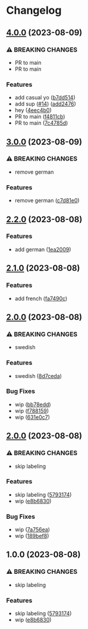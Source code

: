 # Changelog

## [4.0.0](https://github.com/devdoshi/stl-next-flow-2/compare/v3.0.0...v4.0.0) (2023-08-09)


### ⚠ BREAKING CHANGES

* PR to main
* PR to main

### Features

* add casual yo ([b7dd514](https://github.com/devdoshi/stl-next-flow-2/commit/b7dd514504d35b4e329e6128a7400ee1291dac5e))
* add sup ([#14](https://github.com/devdoshi/stl-next-flow-2/issues/14)) ([add2476](https://github.com/devdoshi/stl-next-flow-2/commit/add2476ddb2fac7c55df2e5d271b2c852ca1c8f9))
* hey ([4eec4b0](https://github.com/devdoshi/stl-next-flow-2/commit/4eec4b05de4bbbc58d8a455a3b573f4eec7345a6))
* PR to main ([f4811cb](https://github.com/devdoshi/stl-next-flow-2/commit/f4811cbb65de4b0b5a82f558923ee66b1ac3050a))
* PR to main ([7c4785d](https://github.com/devdoshi/stl-next-flow-2/commit/7c4785ded8d5457d904120a4a4dc98b9f520c565))

## [3.0.0](https://github.com/devdoshi/stl-next-flow-2/compare/v2.2.0...v3.0.0) (2023-08-09)


### ⚠ BREAKING CHANGES

* remove german

### Features

* remove german ([c7d81e0](https://github.com/devdoshi/stl-next-flow-2/commit/c7d81e098dc7abdc10c2500a50a17fc2959ab576))

## [2.2.0](https://github.com/devdoshi/stl-next-flow-2/compare/v2.1.0...v2.2.0) (2023-08-08)


### Features

* add german ([1ea2009](https://github.com/devdoshi/stl-next-flow-2/commit/1ea200995320fc645d7f83c48b4fdfcb52d68301))

## [2.1.0](https://github.com/devdoshi/stl-next-flow-2/compare/v2.0.0...v2.1.0) (2023-08-08)


### Features

* add french ([fa7490c](https://github.com/devdoshi/stl-next-flow-2/commit/fa7490c4d63f911a890b999ac3203b1b205be821))

## [2.0.0](https://github.com/devdoshi/stl-next-flow-2/compare/v1.0.0...v2.0.0) (2023-08-08)


### ⚠ BREAKING CHANGES

* swedish

### Features

* swedish ([8d7ceda](https://github.com/devdoshi/stl-next-flow-2/commit/8d7cedad7896a8d0512e83ea1fc423c342209f03))


### Bug Fixes

* wip ([bb78edd](https://github.com/devdoshi/stl-next-flow-2/commit/bb78eddff69d3d6045870b8256e37bc0270b9ca1))
* wip ([f788159](https://github.com/devdoshi/stl-next-flow-2/commit/f7881598a8dc68fe6678f719cf177f78c265e29d))
* wip ([631e0c7](https://github.com/devdoshi/stl-next-flow-2/commit/631e0c7df970c93e5a710ae250e63fdd2ca578e9))

## [2.0.0](https://github.com/devdoshi/stl-next-flow-2/compare/v1.0.0...v2.0.0) (2023-08-08)


### ⚠ BREAKING CHANGES

* skip labeling

### Features

* skip labeling ([5793174](https://github.com/devdoshi/stl-next-flow-2/commit/57931747b5ac0773b21bbedc617673e635726d27))
* wip ([e8b6830](https://github.com/devdoshi/stl-next-flow-2/commit/e8b6830492a4a84172a14b6876d96c8704c82a4a))


### Bug Fixes

* wip ([7a756ea](https://github.com/devdoshi/stl-next-flow-2/commit/7a756ea07f516bef36921ffa9fb27f036825c2b8))
* wip ([189bef8](https://github.com/devdoshi/stl-next-flow-2/commit/189bef87c871ddd02774180e5db017facc1e6756))

## 1.0.0 (2023-08-08)


### ⚠ BREAKING CHANGES

* skip labeling

### Features

* skip labeling ([5793174](https://github.com/devdoshi/stl-next-flow-2/commit/57931747b5ac0773b21bbedc617673e635726d27))
* wip ([e8b6830](https://github.com/devdoshi/stl-next-flow-2/commit/e8b6830492a4a84172a14b6876d96c8704c82a4a))
